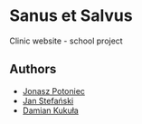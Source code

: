 Sanus et Salvus
==================
Clinic website - school project

Authors
-------------
* [Jonasz Potoniec](https://github.com/JonaszPotoniec "Jonasz Potoniec")
* [Jan Stefański](https://github.com/JanStefanski "Jan Stefański")
* [Damian Kukuła](https://github.com/Kukulak1 "Damian Kukuła")